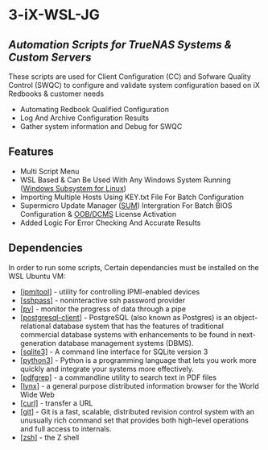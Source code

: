 #  3-iX-WSL-JG
## _Automation Scripts for TrueNAS Systems & Custom Servers_

These scripts are used for Client Configuration (CC) and Sofware Quality Control (SWQC) to configure and validate system configuration based on iX Redbooks & customer needs

- Automating Redbook Qualified Configuration
- Log And Archive Configuration Results
- Gather system information and Debug for SWQC

## Features

- Multi Script Menu
- WSL Based & Can Be Used With Any Windows System Running ([Windows Subsystem for Linux](https://learn.microsoft.com/en-us/windows/wsl/about))
- Importing Multiple Hosts Using KEY.txt File For Batch Configuration
- Supermicro Update Manager ([SUM](https://www.supermicro.com/en/solutions/management-software/supermicro-update-manager)) Intergration For Batch BIOS Configuration & [OOB/DCMS](https://store.supermicro.com/us_en/software/software-license-key-activation-usage) License Activation
- Added Logic For Error Checking And Accurate Results
 
## Dependencies

In order to run some scripts, Certain dependancies must be installed on the WSL Ubuntu VM:

- [[ipmitool]](https://linux.die.net/man/1/ipmitool) - utility for controlling IPMI-enabled devices 
- [[sshpass]](https://linux.die.net/man/1/sshpass) - noninteractive ssh password provider 
- [[pv]](https://linux.die.net/man/1/pv) - monitor the progress of data through a pipe 
- [[postgresql-client]](https://ubuntu.com/server/docs/databases-postgresql) - PostgreSQL (also known as Postgres) is an object-relational database system that has the features of traditional commercial database systems with enhancements to be found in next-generation database management systems (DBMS).
- [[sqlite3]](https://linux.die.net/man/1/sqlite3) - A command line interface for SQLite version 3
- [[python3]](https://www.python.org/downloads/) - Python is a programming language that lets you work more quickly and integrate your systems more effectively.
- [[pdfgrep]](https://pdfgrep.org/) - a commandline utility to search text in PDF files
- [[lynx]](https://linux.die.net/man/1/lynx) - a general purpose distributed information browser for the World Wide Web 
- [[curl]](https://linux.die.net/man/1/curl) - transfer a URL 
- [[git]](https://linux.die.net/man/1/git) - Git is a fast, scalable, distributed revision control system with an unusually rich command set that provides both high-level operations and full access to internals.
- [[zsh]](https://linux.die.net/man/1/zsh) - the Z shell 
